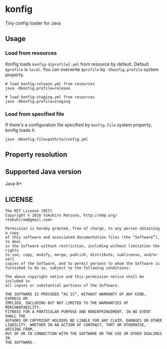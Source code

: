 # konfig

Tiny config loader for Java

## Usage

### Load from resources

Konfig loads `konfig-${profile}.yml` from resource by default.
Default `$profile` is `local`. You can overwrite `$profile` by `-Dkonfig.profile`
system property.

    # load konfig-release.yml from resources
    java -Dkonfig.profile=release

    # load konfig-staging.yml from resources
    java -Dkonfig.profile=staging

### Load from specified file

If there's a configuration file specified by `konfig.file` system property,
konfig loads it.

    java -Dkonfig.file=path/to/config.yml

## Property resolution

## Supported Java version

Java 8+

## LICENSE

    The MIT License (MIT)
    Copyright © 2016 Tokuhiro Matsuno, http://64p.org/ <tokuhirom@gmail.com>
    
    Permission is hereby granted, free of charge, to any person obtaining a copy
    of this software and associated documentation files (the “Software”), to deal
    in the Software without restriction, including without limitation the rights
    to use, copy, modify, merge, publish, distribute, sublicense, and/or sell
    copies of the Software, and to permit persons to whom the Software is
    furnished to do so, subject to the following conditions:
    
    The above copyright notice and this permission notice shall be included in
    all copies or substantial portions of the Software.
    
    THE SOFTWARE IS PROVIDED “AS IS”, WITHOUT WARRANTY OF ANY KIND, EXPRESS OR
    IMPLIED, INCLUDING BUT NOT LIMITED TO THE WARRANTIES OF MERCHANTABILITY,
    FITNESS FOR A PARTICULAR PURPOSE AND NONINFRINGEMENT. IN NO EVENT SHALL THE
    AUTHORS OR COPYRIGHT HOLDERS BE LIABLE FOR ANY CLAIM, DAMAGES OR OTHER
    LIABILITY, WHETHER IN AN ACTION OF CONTRACT, TORT OR OTHERWISE, ARISING FROM,
    OUT OF OR IN CONNECTION WITH THE SOFTWARE OR THE USE OR OTHER DEALINGS IN
    THE SOFTWARE.

